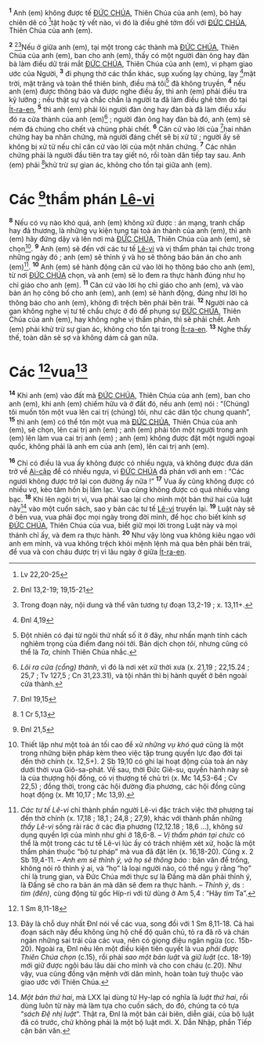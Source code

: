 <sup><b>1</b></sup> Anh (em) không được tế [ĐỨC CHÚA](), Thiên Chúa của anh (em), bò hay chiên dê có [^1@-1d21c2a4-5ae1-4be9-b7a8-6f2ca6f9b1c0]tật hoặc tỳ vết nào, vì đó là điều ghê tởm đối với [ĐỨC CHÚA](), Thiên Chúa của anh (em).

<sup><b>2</b></sup> [^2@-1d21c2a4-5ae1-4be9-b7a8-6f2ca6f9b1c0][^1-1d21c2a4-5ae1-4be9-b7a8-6f2ca6f9b1c0]Nếu ở giữa anh (em), tại một trong các thành mà [ĐỨC CHÚA](), Thiên Chúa của anh (em), ban cho anh (em), thấy có một người đàn ông hay đàn bà làm điều dữ trái mắt [ĐỨC CHÚA](), Thiên Chúa của anh (em), vi phạm giao ước của Người, <sup><b>3</b></sup> đi phụng thờ các thần khác, sụp xuống lạy chúng, lạy [^3@-1d21c2a4-5ae1-4be9-b7a8-6f2ca6f9b1c0]mặt trời, mặt trăng và toàn thể thiên binh, điều mà tôi[^2-1d21c2a4-5ae1-4be9-b7a8-6f2ca6f9b1c0] đã không truyền, <sup><b>4</b></sup> nếu anh (em) được thông báo và được nghe điều ấy, thì anh (em) phải điều tra kỹ lưỡng ; nếu thật sự và chắc chắn là người ta đã làm điều ghê tởm đó tại [Ít-ra-en](), <sup><b>5</b></sup> thì anh (em) phải lôi người đàn ông hay đàn bà đã làm điều xấu đó ra cửa thành của anh (em)[^3-1d21c2a4-5ae1-4be9-b7a8-6f2ca6f9b1c0] ; người đàn ông hay đàn bà đó, anh (em) sẽ ném đá chúng cho chết và chúng phải chết. <sup><b>6</b></sup> Căn cứ vào lời của [^4@-1d21c2a4-5ae1-4be9-b7a8-6f2ca6f9b1c0]hai nhân chứng hay ba nhân chứng, mà người đáng chết sẽ bị xử tử ; người ấy sẽ không bị xử tử nếu chỉ căn cứ vào lời của một nhân chứng. <sup><b>7</b></sup> Các nhân chứng phải là người đầu tiên tra tay giết nó, rồi toàn dân tiếp tay sau. Anh (em) phải [^5@-1d21c2a4-5ae1-4be9-b7a8-6f2ca6f9b1c0]khử trừ sự gian ác, không cho tồn tại giữa anh (em).

# Các [^6@-1d21c2a4-5ae1-4be9-b7a8-6f2ca6f9b1c0]thẩm phán [Lê-vi]()
<sup><b>8</b></sup> Nếu có vụ nào khó quá, anh (em) không xử được : án mạng, tranh chấp hay đả thương, là những vụ kiện tụng tại toà án thành của anh (em), thì anh (em) hãy đứng dậy và lên nơi mà [ĐỨC CHÚA](), Thiên Chúa của anh (em), sẽ chọn[^4-1d21c2a4-5ae1-4be9-b7a8-6f2ca6f9b1c0]. <sup><b>9</b></sup> Anh (em) sẽ đến với các tư tế [Lê-vi]() và vị thẩm phán tại chức trong những ngày đó ; anh (em) sẽ thỉnh ý và họ sẽ thông báo bản án cho anh (em)[^5-1d21c2a4-5ae1-4be9-b7a8-6f2ca6f9b1c0]. <sup><b>10</b></sup> Anh (em) sẽ hành động căn cứ vào lời họ thông báo cho anh (em), từ nơi [ĐỨC CHÚA]() chọn, và anh (em) sẽ lo đem ra thực hành đúng như họ chỉ giáo cho anh (em). <sup><b>11</b></sup> Căn cứ vào lời họ chỉ giáo cho anh (em), và vào bản án họ công bố cho anh (em), anh (em) sẽ hành động, đúng như lời họ thông báo cho anh (em), không đi trệch bên phải bên trái. <sup><b>12</b></sup> Người nào cả gan không nghe vị tư tế chầu chực ở đó để phụng sự [ĐỨC CHÚA](), Thiên Chúa của anh (em), hay không nghe vị thẩm phán, thì sẽ phải chết. Anh (em) phải khử trừ sự gian ác, không cho tồn tại trong [Ít-ra-en](). <sup><b>13</b></sup> Nghe thấy thế, toàn dân sẽ sợ và không dám cả gan nữa.

# Các [^7@-1d21c2a4-5ae1-4be9-b7a8-6f2ca6f9b1c0]vua[^6-1d21c2a4-5ae1-4be9-b7a8-6f2ca6f9b1c0]
<sup><b>14</b></sup> Khi anh (em) vào đất mà [ĐỨC CHÚA](), Thiên Chúa của anh (em), ban cho anh (em), khi anh (em) chiếm hữu và ở đất đó, nếu anh (em) nói : “(Chúng) tôi muốn tôn một vua lên cai trị (chúng) tôi, như các dân tộc chung quanh”, <sup><b>15</b></sup> thì anh (em) có thể tôn một vua mà [ĐỨC CHÚA](), Thiên Chúa của anh (em), sẽ chọn, lên cai trị anh (em) ; anh (em) phải tôn một người trong anh (em) lên làm vua cai trị anh (em) ; anh (em) không được đặt một người ngoại quốc, không phải là anh em của anh (em), lên cai trị anh (em).

<sup><b>16</b></sup> Chỉ có điều là vua ấy không được có nhiều ngựa, và không được đưa dân trở về [Ai-cập]() để có nhiều ngựa, vì [ĐỨC CHÚA]() đã phán với anh em : “Các ngươi không được trở lại con đường ấy nữa !” <sup><b>17</b></sup> Vua ấy cũng không được có nhiều vợ, kẻo tâm hồn bị lầm lạc. Vua cũng không được có quá nhiều vàng bạc. <sup><b>18</b></sup> Khi lên ngôi trị vì, vua phải sao lại cho mình một bản thứ hai của luật này[^7-1d21c2a4-5ae1-4be9-b7a8-6f2ca6f9b1c0] vào một cuốn sách, sao y bản các tư tế [Lê-vi]() truyền lại. <sup><b>19</b></sup> Luật này sẽ ở bên vua, vua phải đọc mọi ngày trong đời mình, để học cho biết kính sợ [ĐỨC CHÚA](), Thiên Chúa của vua, biết giữ mọi lời trong Luật này và mọi thánh chỉ ấy, và đem ra thực hành. <sup><b>20</b></sup> Như vậy lòng vua không kiêu ngạo với anh em mình, và vua không trệch khỏi mệnh lệnh mà qua bên phải bên trái, để vua và con cháu được trị vì lâu ngày ở giữa [Ít-ra-en]().

[^1-1d21c2a4-5ae1-4be9-b7a8-6f2ca6f9b1c0]: Trong đoạn này, nội dung và thể văn tương tự đoạn 13,2-19 ; x. 13,11+.
[^2-1d21c2a4-5ae1-4be9-b7a8-6f2ca6f9b1c0]: Đột nhiên có đại từ ngôi thứ nhất số ít ở đây, như nhấn mạnh tính cách nghiêm trọng của điểm đang nói tới. Bản dịch chọn *tôi*, nhưng cũng có thể là *Ta*, chính Thiên Chúa nhắc.
[^3-1d21c2a4-5ae1-4be9-b7a8-6f2ca6f9b1c0]: *Lôi ra cửa (cổng) thành*, vì đó là nơi xét xử thời xưa (x. 21,19 ; 22,15.24 ; 25,7 ; Tv 127,5 ; Cn 31,23.31), và tội nhân thì bị hành quyết ở bên ngoài cửa thành.
[^4-1d21c2a4-5ae1-4be9-b7a8-6f2ca6f9b1c0]: Thiết lập như một toà án tối cao để xử *những vụ khó quá* cũng là một trong những biện pháp kèm theo việc tập trung quyền lực đạo đời tại đền thờ chính (x. 12,5+). 2 Sb 19,10 có ghi lại hoạt động của toà án này dưới thời vua Giô-sa-phát. Về sau, thời Đức Giê-su, quyền hành này sẽ là của thượng hội đồng, có vị thượng tế chủ trì (x. Mc 14,53-64 ; Cv 22,5) ; đồng thời, trong các hội đường địa phương, các hội đồng cũng hoạt động (x. Mt 10,17 ; Mc 13,9).
[^5-1d21c2a4-5ae1-4be9-b7a8-6f2ca6f9b1c0]: *Các tư tế Lê-vi* chỉ thành phần người Lê-vi đặc trách việc thờ phượng tại đền thờ chính (x. 17,18 ; 18,1 ; 24,8 ; 27,9), khác với thành phần những *thầy Lê-vi* sống rải rác ở các địa phương (12,12.18 ; 18,6 ...), không sử dụng quyền lợi của mình như ghi ở 18,6-8. – *Vị thẩm phán tại chức* có thể là một trong các tư tế Lê-vi lúc ấy có trách nhiệm xét xử, hoặc là một thẩm phán thuộc “bộ tư pháp” mà vua đã đặt lên (x. 16,18-20). Cũng x. 2 Sb 19,4-11. – *Anh em sẽ thỉnh ý, và họ sẽ thông báo* : bản văn để trống, không nói rõ thỉnh ý ai, và “họ” là loại người nào, có thể ngụ ý rằng “họ” chỉ là trung gian, và Đức Chúa mới thực sự là Đấng mà dân phải thỉnh ý, là Đấng sẽ cho ra bản án mà dân sẽ đem ra thực hành. – *Thỉnh ý*, ds : *tìm (đến)*, cùng động từ gốc Híp-ri với từ dùng ở Am 5,4 : “Hãy *tìm* Ta”.
[^6-1d21c2a4-5ae1-4be9-b7a8-6f2ca6f9b1c0]: Đây là chỗ duy nhất Đnl nói về các vua, song đối với 1 Sm 8,11-18. Cả hai đoạn sách này đều không ủng hộ chế độ quân chủ, tỏ ra đã rõ và chán ngán những sai trái của các vua, nên có giọng điệu ngăn ngừa (cc. 15b-20). Ngoài ra, Đnl nêu lên một điều kiện tiên quyết là vua *phải được Thiên Chúa chọn* (c.15), rồi phải *sao một bản luật* và *giữ luật* (cc. 18-19) mới giữ được ngôi báu lâu dài cho mình và cho con cháu (c.20). Như vậy, vua cũng đồng vận mệnh với dân mình, hoàn toàn tuỳ thuộc vào giao ước với Thiên Chúa.
[^7-1d21c2a4-5ae1-4be9-b7a8-6f2ca6f9b1c0]: *Một bản thứ hai*, mà LXX lại dùng từ Hy-lạp có nghĩa là *luật thứ hai*, rồi dùng luôn từ này mà làm tựa cho cuốn sách, do đó, chúng ta có tựa “*sách Đệ nhị luật*“. Thật ra, Đnl là một bản cải biên, diễn giải, của bộ luật đã có trước, chứ không phải là một bộ luật mới. X. Dẫn Nhập, phần Tiếp cận bản văn.
[^1@-1d21c2a4-5ae1-4be9-b7a8-6f2ca6f9b1c0]: Lv 22,20-25
[^2@-1d21c2a4-5ae1-4be9-b7a8-6f2ca6f9b1c0]: Đnl 13,2-19; 19,15-21
[^3@-1d21c2a4-5ae1-4be9-b7a8-6f2ca6f9b1c0]: Đnl 4,19
[^4@-1d21c2a4-5ae1-4be9-b7a8-6f2ca6f9b1c0]: Đnl 19,15
[^5@-1d21c2a4-5ae1-4be9-b7a8-6f2ca6f9b1c0]: 1 Cr 5,13
[^6@-1d21c2a4-5ae1-4be9-b7a8-6f2ca6f9b1c0]: Đnl 21,5
[^7@-1d21c2a4-5ae1-4be9-b7a8-6f2ca6f9b1c0]: 1 Sm 8,11-18